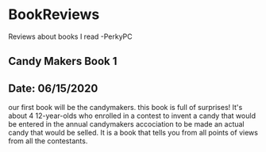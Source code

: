 # BookReviews
Reviews about books I read -PerkyPC

## Candy Makers Book 1
## Date: 06/15/2020
our first book will be the candymakers. this book is full of surprises! It's about 4 12-year-olds who enrolled in a contest to invent a candy that would be entered in the annual candymakers accociation to be made an actual candy that would be selled. It is a book that tells you from all points of views from all the contestants.

